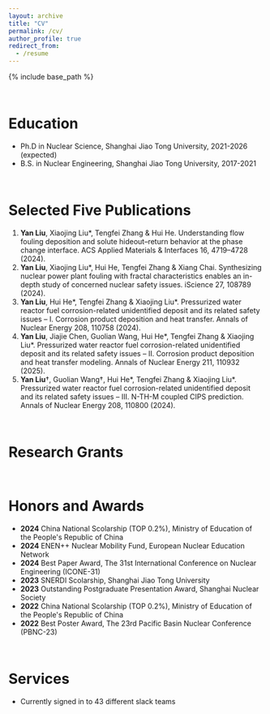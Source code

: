 ```yaml
---
layout: archive
title: "CV"
permalink: /cv/
author_profile: true
redirect_from:
  - /resume
---
```


{% include base_path %}

<div style="height: 1.0em;"></div>

Education
======
* Ph.D in Nuclear Science, Shanghai Jiao Tong University, 2021-2026 (expected)
* B.S. in Nuclear Engineering, Shanghai Jiao Tong University, 2017-2021

<div style="height: 1.0em;"></div>

Selected Five Publications
======
1. **Yan Liu**, Xiaojing Liu\*, Tengfei Zhang & Hui He. Understanding flow fouling deposition and solute hideout–return behavior at the phase change interface. ACS Applied Materials & Interfaces 16, 4719–4728 (2024).
1. **Yan Liu**, Xiaojing Liu\*, Hui He, Tengfei Zhang & Xiang Chai. Synthesizing nuclear power plant fouling with fractal characteristics enables an in-depth study of concerned nuclear safety issues. iScience 27, 108789 (2024).
1. **Yan Liu**, Hui He\*, Tengfei Zhang & Xiaojing Liu\*. Pressurized water reactor fuel corrosion-related unidentified deposit and its related safety issues – I. Corrosion product deposition and heat transfer. Annals of Nuclear Energy 208, 110758 (2024).
1. **Yan Liu**, Jiajie Chen, Guolian Wang, Hui He\*, Tengfei Zhang & Xiaojing Liu\*. Pressurized water reactor fuel corrosion-related unidentified deposit and its related safety issues – II. Corrosion product deposition and heat transfer modeling. Annals of Nuclear Energy 211, 110932 (2025).
1. **Yan Liu**†, Guolian Wang†, Hui He\*, Tengfei Zhang & Xiaojing Liu\*. Pressurized water reactor fuel corrosion-related unidentified deposit and its related safety issues – III. N-TH-M coupled CIPS prediction. Annals of Nuclear Energy 208, 110800 (2024).

<div style="height: 1.0em;"></div>
  
Research Grants
======

<div style="height: 1.0em;"></div>
  
Honors and Awards
======
* **2024** China National Scolarship (TOP 0.2%), Ministry of Education of the People's Republic of China
* **2024** ENEN++ Nuclear Mobility Fund, European Nuclear Education Network
* **2024** Best Paper Award, The 31st International Conference on Nuclear Engineering (ICONE-31)
* **2023** SNERDI Scolarship, Shanghai Jiao Tong University
* **2023** Outstanding Postgraduate Presentation Award, Shanghai Nuclear Society
* **2022** China National Scolarship (TOP 0.2%), Ministry of Education of the People's Republic of China
* **2022** Best Poster Award, The 23rd Pacific Basin Nuclear Conference (PBNC-23)

<div style="height: 1.0em;"></div>
  
Services
======
* Currently signed in to 43 different slack teams
